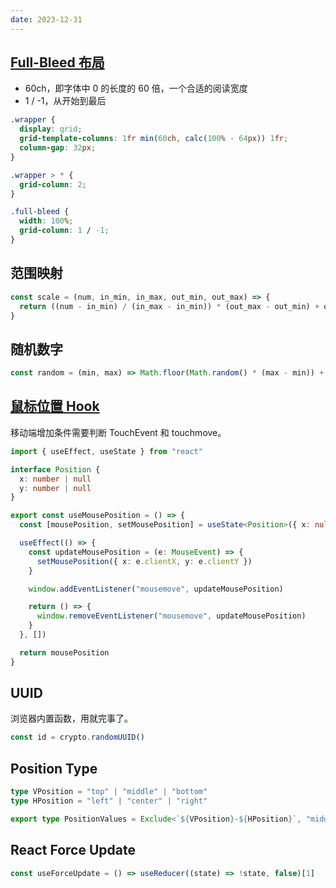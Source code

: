 ```yaml
---
date: 2023-12-31
---
```


## [Full-Bleed 布局](https://www.joshwcomeau.com/css/full-bleed/)

- 60ch，即字体中 0 的长度的 60 倍，一个合适的阅读宽度
- 1 / -1，从开始到最后

```css
.wrapper {
  display: grid;
  grid-template-columns: 1fr min(60ch, calc(100% - 64px)) 1fr;
  column-gap: 32px;
}

.wrapper > * {
  grid-column: 2;
}

.full-bleed {
  width: 100%;
  grid-column: 1 / -1;
}
```

## 范围映射

```js
const scale = (num, in_min, in_max, out_min, out_max) => {
  return ((num - in_min) / (in_max - in_min)) * (out_max - out_min) + out_min
}
```

## 随机数字

```js
const random = (min, max) => Math.floor(Math.random() * (max - min)) + min
```

## [鼠标位置 Hook](https://www.joshwcomeau.com/snippets/react-hooks/use-mouse-position/)

移动端增加条件需要判断 TouchEvent 和 touchmove。

```ts
import { useEffect, useState } from "react"

interface Position {
  x: number | null
  y: number | null
}

export const useMousePosition = () => {
  const [mousePosition, setMousePosition] = useState<Position>({ x: null, y: null })

  useEffect(() => {
    const updateMousePosition = (e: MouseEvent) => {
      setMousePosition({ x: e.clientX, y: e.clientY })
    }

    window.addEventListener("mousemove", updateMousePosition)

    return () => {
      window.removeEventListener("mousemove", updateMousePosition)
    }
  }, [])

  return mousePosition
}
```

## UUID

浏览器内置函数，用就完事了。

```js
const id = crypto.randomUUID()
```

## Position Type

```ts
type VPosition = "top" | "middle" | "bottom"
type HPosition = "left" | "center" | "right"

export type PositionValues = Exclude<`${VPosition}-${HPosition}`, "middle-center"> | "center"
```

## React Force Update

```ts
const useForceUpdate = () => useReducer((state) => !state, false)[1]
```
